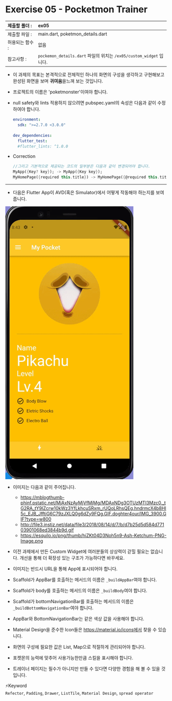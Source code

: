 # Exercise 05 - Pocketmon Trainer

| 제출할 폴더 :   | ex05                                                         |
| :-------------- | :----------------------------------------------------------- |
| 제출할 파일 :   | main.dart, poketmon_details.dart                             |
| 허용되는 함수 : | 없음                                                         |
| 참고사항 :      | `pockemon_details.dart` 파일의 위치는 `/ex05/custom_widget` 입니다. |

- 이 과제의 목표는 본격적으로 전체적인 하나의 화면의 구성을 생각하고 구현해보고 완성된 화면을 보며 **귀여움**을느껴 보는 것입니다.

- 프로젝트의 이름은 'poketmonster'이여야 합니다.

- null safety와 lints 적용하지 않으려면 pubspec.yaml의 속성은 다음과 같이 수정하여야 합니다.

  ```yaml
  environment:
    sdk: ">=2.7.0 <3.0.0"
  
  dev_dependencies:
    flutter_test:
  	#flutter_lints: ^1.0.0
  ```

- Correction

  ```dart
  //그리고 기본적으로 제공되는 코드의 일부분은 다음과 같이 변경되어야 합니다.
  MyApp({Key? key}); -> MyApp({Key key});
  MyHomePage({required this.title}) -> MyHomePage({@required this.title})
  ```

---

- 다음은 Flutter App이 AVD(혹은 Simulator)에서 어떻게 작동해야 하는지를 보여줍니다.  
<img  align="center" src="../../.src/day00_ex05_00.gif">  



  - 이미지는 다음과 같이 주어집니다.

    - https://mblogthumb-phinf.pstatic.net/MjAxNzAyMjVfMjMg/MDAxNDg3OTUzMTI3Mzc0._tG2RA_tY9IZcrw10kWz3YfLkhcuSRxm_rUQoLRhsQEg.hndrmcX4b8HI5c_EJB_JfftjG6C79zJXLQ0g6dZy9FQg.GIF.doghter4our/IMG_3900.GIF?type=w800
    - http://file3.instiz.net/data/file3/2018/08/14/d/7/b/d7b25d5d584d77103901068ed3844b9d.gif
    - https://esquilo.io/png/thumb/hiZKt04D3Noh5n9-Ash-Ketchum-PNG-Image.png

- 이전 과제에서 만든 Custom Widget에 여러분들의 상상력이 갇힐 필요는 없습니다. 개선을 통해 더 확장성 있는 구조가 가능하다면 바꾸세요.

- 이미지는 반드시 URL을 통해 App에 표시되어야 합니다.

- Scaffold가 AppBar를 호출하는 메서드의 이름은 `_buildAppBar`여야 합니다.

- Scaffold가 body를 호출하는 메서드의 이름은 `_buildBody`여야 합니다.

- Scaffold가 bottomNavigationBar를 호출하는 메서드의 이름은 `_buildBottomNavigationBar`여야 합니다.

- AppBar와 BottomNavigationBar는 같은 색상 값을 사용해야 합니다.

- Material Design을 준수한 Icon들은 https://material.io/icons에서 찾을 수 있습니다.

- 화면의 구성에 필요한 값은 List, Map으로 적절하게 관리되어야 합니다.

- 포켓몬의 능력에 맞추어 사용가능한만큼 스킬을 표시해야 합니다.

- 트레이너 페이지는 필수가 아니지만 만들 수 있다면 다양한 경험을 해 볼 수 있을 것입니다.



⚡️Keyword  
`Refector`, `Padding`, `Drawer`, `ListTile`, `Material Design`, `spread operator`
